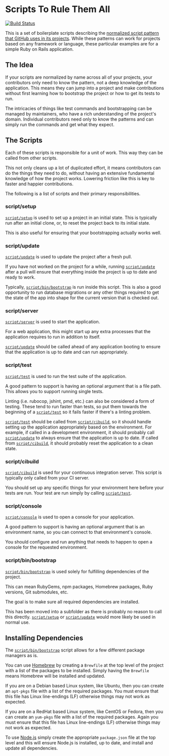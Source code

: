 # Scripts To Rule Them All

[![Build Status](https://travis-ci.org/github/peteoshea/scripts-to-rule-them-all.svg?branch=master)](https://travis-ci.org/github/peteoshea/scripts-to-rule-them-all)

This is a set of boilerplate scripts describing the [normalized script pattern
that GitHub uses in its projects](http://githubengineering.com/scripts-to-rule-them-all/). While these
patterns can work for projects based on any framework or language, these
particular examples are for a simple Ruby on Rails application.

## The Idea

If your scripts are normalized by name across all of your projects, your
contributors only need to know the pattern, not a deep knowledge of the
application. This means they can jump into a project and make contributions
without first learning how to bootstrap the project or how to get its tests to
run.

The intricacies of things like test commands and bootstrapping can be managed by
maintainers, who have a rich understanding of the project's domain. Individual
contributors need only to know the patterns and can simply run the commands and
get what they expect.

## The Scripts

Each of these scripts is responsible for a unit of work. This way they can be
called from other scripts.

This not only cleans up a lot of duplicated effort, it means contributors can do
the things they need to do, without having an extensive fundamental knowledge of
how the project works. Lowering friction like this is key to faster and happier
contributions.

The following is a list of scripts and their primary responsibilities.

### script/setup

[`script/setup`][setup] is used to set up a project in an initial state.
This is typically run after an initial clone, or, to reset the project back to
its initial state.

This is also useful for ensuring that your bootstrapping actually works well.

### script/update

[`script/update`][update] is used to update the project after a fresh pull.

If you have not worked on the project for a while, running [`script/update`][update] after
a pull will ensure that everything inside the project is up to date and ready to work.

Typically, [`script/bin/bootstrap`][bootstrap] is run inside this script. This is also a good
opportunity to run database migrations or any other things required to get the
state of the app into shape for the current version that is checked out.

### script/server

[`script/server`][server] is used to start the application.

For a web application, this might start up any extra processes that the
application requires to run in addition to itself.

[`script/update`][update] should be called ahead of any application booting to ensure that
the application is up to date and can run appropriately.

### script/test

[`script/test`][test] is used to run the test suite of the application.

A good pattern to support is having an optional argument that is a file path.
This allows you to support running single tests.

Linting (i.e. rubocop, jshint, pmd, etc.) can also be considered a form of testing.
These tend to run faster than tests, so put them towards the beginning of a [`script/test`][test]
so it fails faster if there's a linting problem.

[`script/test`][test] should be called from [`script/cibuild`][cibuild], so it should handle
setting up the application appropriately based on the environment. For example,
if called in a development environment, it should probably call [`script/update`][update]
to always ensure that the application is up to date. If called from
[`script/cibuild`][cibuild], it should probably reset the application to a clean state.


### script/cibuild

[`script/cibuild`][cibuild] is used for your continuous integration server.
This script is typically only called from your CI server.

You should set up any specific things for your environment here before your tests
are run. Your test are run simply by calling [`script/test`][test].

### script/console

[`script/console`][console] is used to open a console for your application.

A good pattern to support is having an optional argument that is an environment
name, so you can connect to that environment's console.

You should configure and run anything that needs to happen to open a console for
the requested environment.

### script/bin/bootstrap

[`script/bin/bootstrap`][bootstrap] is used solely for fulfilling dependencies of the project.

This can mean RubyGems, npm packages, Homebrew packages, Ruby versions, Git submodules, etc.

The goal is to make sure all required dependencies are installed.

This has been moved into a subfolder as there is probably no reason to call this directly.
[`script/setup`][setup] or [`script/update`][update] would more likely be used in normal use.


## Installing Dependencies

The [`script/bin/bootstrap`][bootstrap] script allows for a few different package managers as is.

You can use [Homebrew](https://brew.sh/) by creating a `Brewfile` at the top level of the project
with a list of the packages to be installed. Simply having the `Brewfile` means Homebrew will be
installed and updated.

If you are on a Debian based Linux system, like Ubuntu, then you can create an `apt-pkgs` file with
a list of the required packages. You must ensure that this file has Linux line-endings (LF)
otherwise things may not work as expected.

If you are on a RedHat based Linux system, like CentOS or Fedora, then you can create an `yum-pkgs`
file with a list of the required packages. Again you must ensure that this file has Linux
line-endings (LF) otherwise things may not work as expected.

To use [Node.js](https://nodejs.org/) simply create the appropriate `package.json` file at the top
level and this will ensure Node.js is installed, up to date, and install and update all
dependencies.

[bootstrap]: script/bin/bootstrap
[setup]: script/setup
[update]: script/update
[server]: script/server
[test]: script/test
[cibuild]: script/cibuild
[console]: script/console
